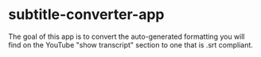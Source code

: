 # subtitle-converter-app
 The goal of this app is to convert the auto-generated formatting you will find on the YouTube "show transcript" section to one that is .srt compliant.
